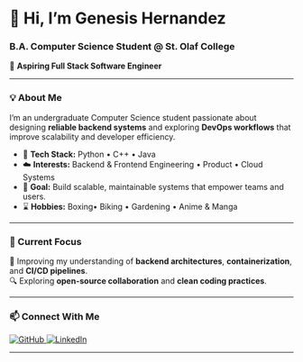 # 👋 Hi, I’m Genesis Hernandez  
### B.A. Computer Science Student @ St. Olaf College  

🎯 **Aspiring Full Stack Software Engineer** 

---

### 💡 About Me  
I’m an undergraduate Computer Science student passionate about designing **reliable backend systems** and exploring **DevOps workflows** that improve scalability and developer efficiency.  

- 🔧 **Tech Stack:** Python • C++ • Java  
- ☁️ **Interests:** Backend & Frontend Engineering • Product • Cloud Systems  
- 🚀 **Goal:** Build scalable, maintainable systems that empower teams and users.
- ⌛️ **Hobbies:** Boxing• Biking • Gardening • Anime & Manga 

---

### 🧠 Current Focus  
🌱 Improving my understanding of **backend architectures**, **containerization**, and **CI/CD pipelines**.  
🔍 Exploring **open-source collaboration** and **clean coding practices**.  

---

### 📫 Connect With Me  
<p align="left">
  <a href="https://github.com/geni-bit" target="_blank">
    <img src="https://img.shields.io/badge/GitHub-100000?style=for-the-badge&logo=github&logoColor=white" alt="GitHub"/>
  </a>
  <a href="http://linkedin.com/in/genesis-hernandez-a60092265/" target="_blank">
    <img src="https://img.shields.io/badge/LinkedIn-0077B5?style=for-the-badge&logo=linkedin&logoColor=white" alt="LinkedIn"/>
  </a>
</p>

---
